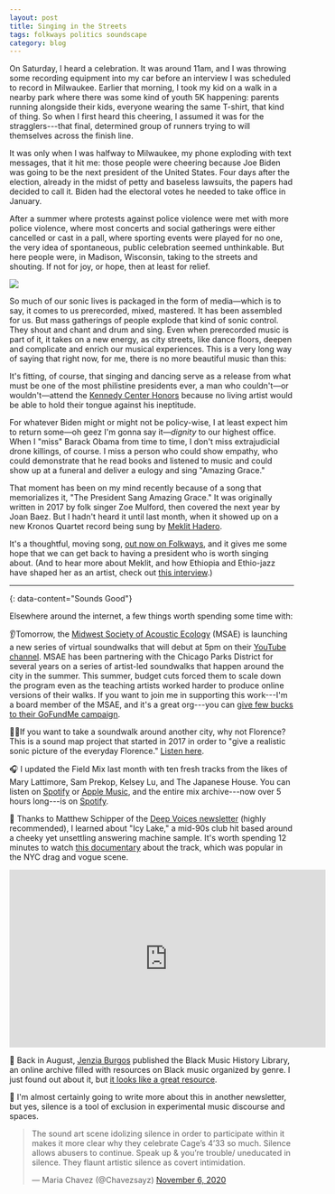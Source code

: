 ```yaml
---
layout: post
title: Singing in the Streets
tags: folkways politics soundscape
category: blog
---
```

On Saturday, I heard a celebration. It was around 11am, and I was throwing some recording equipment into my car before an interview I was scheduled to record in Milwaukee. Earlier that morning, I took my kid on a walk in a nearby park where there was some kind of youth 5K happening: parents running alongside their kids, everyone wearing the same T-shirt, that kind of thing. So when I first heard this cheering, I assumed it was for the stragglers---that final, determined group of runners trying to will themselves across the finish line.

It was only when I was halfway to Milwaukee, my phone exploding with text messages, that it hit me: those people were cheering because Joe Biden was going to be the next president of the United States. Four days after the election, already in the midst of petty and baseless lawsuits, the papers had decided to call it. Biden had the electoral votes he needed to take office in January.

After a summer where protests against police violence were met with more police violence, where most concerts and social gatherings were either cancelled or cast in a pall, where sporting events were played for no one, the very idea of spontaneous, public celebration seemed unthinkable. But here people were, in Madison, Wisconsin, taking to the streets and shouting. If not for joy, or hope, then at least for relief.

![](http://field-noise-assets.s3-us-east-2.amazonaws.com/singing-streets-trump-is-over.jpg)

So much of our sonic lives is packaged in the form of media—which is to say, it comes to us prerecorded, mixed, mastered. It has been assembled for us. But mass gatherings of people explode that kind of sonic control. They shout and chant and drum and sing. Even when prerecorded music is part of it, it takes on a new energy, as city streets, like dance floors, deepen and complicate and enrich our musical experiences. This is a very long way of saying that right now, for me, there is no more beautiful music than this:

It's fitting, of course, that singing and dancing serve as a release from what must be one of the most philistine presidents ever, a man who couldn't—or wouldn't—attend the [Kennedy Center Honors](https://www.washingtonpost.com/lifestyle/style/trumps-absence-at-washingtons-premier-social-event-is-a-relief-for-some-but-the-prestige-of-the-presidency-is-missed/2019/12/05/3c15c43c-178c-11ea-9110-3b34ce1d92b1_story.html) because no living artist would be able to hold their tongue against his ineptitude.

For whatever Biden might or might not be policy-wise, I at least expect him to return some—oh geez I'm gonna say it—*dignity* to our highest office. When I "miss" Barack Obama from time to time, I don't miss extrajudicial drone killings, of course. I miss a person who could show empathy, who could demonstrate that he read books and listened to music and could show up at a funeral and deliver a eulogy and sing "Amazing Grace."

That moment has been on my mind recently because of a song that memorializes it, "The President Sang Amazing Grace." It was originally written in 2017 by folk singer Zoe Mulford, then covered the next year by Joan Baez. But I hadn't heard it until last month, when it showed up on a new Kronos Quartet record being sung by [Meklit Hadero](https://www.meklitmusic.com/).

It's a thoughtful, moving song, [out now on Folkways](https://folkways.si.edu/kronos-quartet/long-time-passing-kronos-quartet-and-friends-celebrate-pete-seeger), and it gives me some hope that we can get back to having a president who is worth singing about. (And to hear more about Meklit, and how Ethiopia and Ethio-jazz have shaped her as an artist, check out [this interview](https://www.ttbook.org/interview/how-meklit-hadero-reimagined-ethiopian-jazz).)

---
{: data-content="Sounds Good"}

Elsewhere around the internet, a few things worth spending some time with:

👂Tomorrow, the [Midwest Society of Acoustic Ecology](https://mwsae.org/) (MSAE) is launching a new series of virtual soundwalks that will debut at 5pm on their [YouTube channel](https://www.youtube.com/channel/UCpGyCvDZdamwSNnyYIJcp_g/playlists). MSAE has been partnering with the Chicago Parks District for several years on a series of artist-led soundwalks that happen around the city in the summer. This summer, budget cuts forced them to scale down the program even as the teaching artists worked harder to produce online versions of their walks. If you want to join me in supporting this work---I'm a board member of the MSAE, and it's a great org---you can [give few bucks to their GoFundMe campaign](https://www.gofundme.com/f/support-deep-listening-in-the-midwest).

🚶‍♂️If you want to take a soundwalk around another city, why not Florence? This is a sound map project that started in 2017 in order to "give a realistic sonic picture of the everyday Florence." [Listen here](http://firenzesoundscapes.valeriorlandini.com/).

🎧 I updated the Field Mix last month with ten fresh tracks from the likes of Mary Lattimore, Sam Prekop, Kelsey Lu, and The Japanese House. You can listen on [Spotify](https://open.spotify.com/playlist/3k9aJixjAeqhMLkZ2PonQS?si=HGVnZifUTt6wNpL4i7jhyw) or [Apple Music](https://music.apple.com/us/playlist/field-noise-vol-9/pl.u-r2yB16XCxMrbg), and the entire mix archive---now over 5 hours long---is on [Spotify](https://open.spotify.com/playlist/36R4gNPOIoNaRSYm9T0Smm?si=xfF_uHzDQZ6p5cHAEGOsAQ).

🎵 Thanks to Matthew Schipper of the [Deep Voices newsletter](https://deepvoices.substack.com/) (highly recommended), I learned about "Icy Lake," a mid-90s club hit based around a cheeky yet unsettling answering machine sample. It's worth spending 12 minutes to watch [this documentary](https://youtu.be/xxi8kbgxxcI) about the track, which was popular in the NYC drag and vogue scene.
<iframe width="560" height="315" src="https://www.youtube.com/embed/xxi8kbgxxcI" title="YouTube video player" frameborder="0" allow="accelerometer; autoplay; clipboard-write; encrypted-media; gyroscope; picture-in-picture" allowfullscreen></iframe>

💾 Back in August, [Jenzia Burgos](https://twitter.com/jenziaburgos) published the Black Music History Library, an online archive filled with resources on Black music organized by genre. I just found out about it, but [it looks like a great resource](https://blackmusiclibrary.com/Library).

🤫 I'm almost certainly going to write more about this in another newsletter, but yes, silence is a tool of exclusion in experimental music discourse and spaces.
<blockquote class="twitter-tweet"><p lang="en" dir="ltr">The sound art scene idolizing silence in order to participate within it makes it more clear why they celebrate Cage’s 4’33 so much. Silence allows abusers to continue. Speak up &amp; you’re trouble/ uneducated in silence. They flaunt artistic silence as covert intimidation.</p>&mdash; Maria Chavez (@Chavezsayz) <a href="https://twitter.com/Chavezsayz/status/1324545867869786112?ref_src=twsrc%5Etfw">November 6, 2020</a></blockquote> <script async src="https://platform.twitter.com/widgets.js" charset="utf-8"></script>
